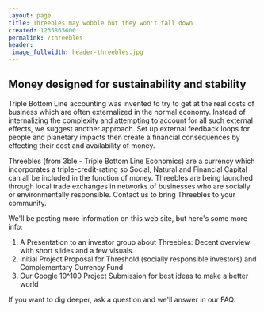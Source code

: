 ```yaml
---
layout: page
title: Threebles may wobble but they won't fall down
created: 1235865600
permalink: /threebles
header:
 image_fullwidth: header-threebles.jpg
---
```

## Money designed for sustainability and stability

Triple Bottom Line accounting was invented to try to get at the real costs of business which are often externalized in the normal economy. Instead of internalizing the complexity and attempting to account for all such external effects, we suggest another approach. Set up external feedback loops for people and planetary impacts then create a financial consequences by effecting their cost and availability of money.

Threebles (from 3ble - Triple Bottom Line Economics) are a currency which incorporates a triple-credit-rating so Social, Natural and Financial Capital can all be included in the function of money. Threebles are being launched through local trade exchanges in networks of businesses who are socially or environmentally responsible. Contact us to bring Threebles to your community.

We'll be posting more information on this web site, but here's some more info:

1. A Presentation to an investor group about Threebles: Decent overview with short slides and a few visuals.
2. Initial Project Proposal for Threshold (socially responsible investors) and Complementary Currency Fund
3. Our Google 10^100 Project Submission for best ideas to make a better world

If you want to dig deeper, ask a question and we'll answer in our FAQ.
